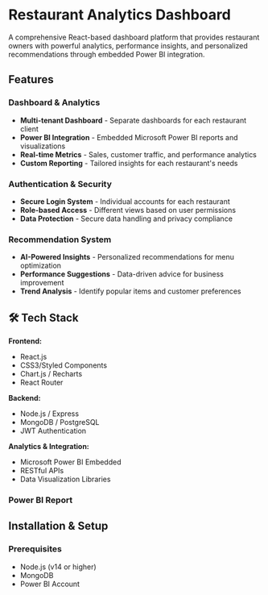 # Restaurant Analytics Dashboard

A comprehensive React-based dashboard platform that provides restaurant owners with powerful analytics, performance insights, and personalized recommendations through embedded Power BI integration.

## Features

### Dashboard & Analytics
- **Multi-tenant Dashboard** - Separate dashboards for each restaurant client
- **Power BI Integration** - Embedded Microsoft Power BI reports and visualizations
- **Real-time Metrics** - Sales, customer traffic, and performance analytics
- **Custom Reporting** - Tailored insights for each restaurant's needs

### Authentication & Security
- **Secure Login System** - Individual accounts for each restaurant
- **Role-based Access** - Different views based on user permissions
- **Data Protection** - Secure data handling and privacy compliance

### Recommendation System
- **AI-Powered Insights** - Personalized recommendations for menu optimization
- **Performance Suggestions** - Data-driven advice for business improvement
- **Trend Analysis** - Identify popular items and customer preferences

## 🛠️ Tech Stack

**Frontend:**
- React.js
- CSS3/Styled Components
- Chart.js / Recharts
- React Router

**Backend:**
- Node.js / Express
- MongoDB / PostgreSQL
- JWT Authentication

**Analytics & Integration:**
- Microsoft Power BI Embedded
- RESTful APIs
- Data Visualization Libraries

### Power BI Report

## Installation & Setup

### Prerequisites
- Node.js (v14 or higher)
- MongoDB
- Power BI Account


